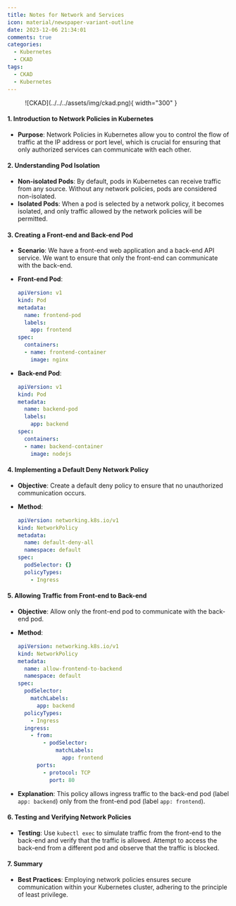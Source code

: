 ```yaml
---
title: Notes for Network and Services
icon: material/newspaper-variant-outline
date: 2023-12-06 21:34:01
comments: true
categories:
  - Kubernetes
  - CKAD
tags:
  - CKAD
  - Kubernetes
---
```


<!-- markdownlint-disable MD033 -->
<figure markdown="span">
  ![CKAD](../../../assets/img/ckad.png){ width="300" }
</figure>

#### 1. Introduction to Network Policies in Kubernetes

- **Purpose**: Network Policies in Kubernetes allow you to control the flow of traffic at the IP address or port level, which is crucial for ensuring that only authorized services can communicate with each other.

#### 2. Understanding Pod Isolation

- **Non-isolated Pods**: By default, pods in Kubernetes can receive traffic from any source. Without any network policies, pods are considered non-isolated.
- **Isolated Pods**: When a pod is selected by a network policy, it becomes isolated, and only traffic allowed by the network policies will be permitted.

#### 3. Creating a Front-end and Back-end Pod

- **Scenario**: We have a front-end web application and a back-end API service. We want to ensure that only the front-end can communicate with the back-end.
- **Front-end Pod**:

     ```yaml
     apiVersion: v1
     kind: Pod
     metadata:
       name: frontend-pod
       labels:
         app: frontend
     spec:
       containers:
       - name: frontend-container
         image: nginx
     ```

- **Back-end Pod**:

     ```yaml
     apiVersion: v1
     kind: Pod
     metadata:
       name: backend-pod
       labels:
         app: backend
     spec:
       containers:
       - name: backend-container
         image: nodejs
     ```

#### 4. Implementing a Default Deny Network Policy

- **Objective**: Create a default deny policy to ensure that no unauthorized communication occurs.
- **Method**:

     ```yaml
     apiVersion: networking.k8s.io/v1
     kind: NetworkPolicy
     metadata:
       name: default-deny-all
       namespace: default
     spec:
       podSelector: {}
       policyTypes:
         - Ingress
     ```

#### 5. Allowing Traffic from Front-end to Back-end

- **Objective**: Allow only the front-end pod to communicate with the back-end pod.
- **Method**:

     ```yaml
     apiVersion: networking.k8s.io/v1
     kind: NetworkPolicy
     metadata:
       name: allow-frontend-to-backend
       namespace: default
     spec:
       podSelector:
         matchLabels:
           app: backend
       policyTypes:
         - Ingress
       ingress:
         - from:
             - podSelector:
                 matchLabels:
                   app: frontend
           ports:
             - protocol: TCP
               port: 80
     ```

- **Explanation**: This policy allows ingress traffic to the back-end pod (label `app: backend`) only from the front-end pod (label `app: frontend`).

#### 6. Testing and Verifying Network Policies

- **Testing**: Use `kubectl exec` to simulate traffic from the front-end to the back-end and verify that the traffic is allowed. Attempt to access the back-end from a different pod and observe that the traffic is blocked.

#### 7. Summary

- **Best Practices**: Employing network policies ensures secure communication within your Kubernetes cluster, adhering to the principle of least privilege.
